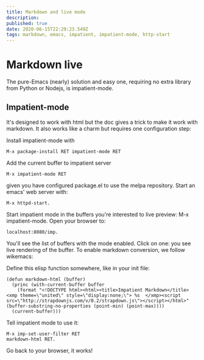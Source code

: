 ```yaml
---
title: Markdown and live mode
description: 
published: true
date: 2020-06-15T22:29:23.549Z
tags: markdown, emacs, impatient, impatient-mode, http-start
---
```


# Markdown live


The pure-Emacs (nearly) solution and easy one, requiring no extra library from Python or Nodejs, is impatient-mode.

## Impatient-mode

It's designed to work with html but the doc gives a trick to make it work with markdown. It also works like a charm but requires one configuration step:

Install impatient-mode with


```
M-x package-install RET impatient-mode RET
```

Add the current buffer to impatient server

```
M-x impatient-mode RET
```

given you have configured package.el to use the melpa repository.
Start an emacs' web server with:

```
M-x httpd-start.
```

Start impatient mode in the buffers you're interested to live preview: M-x impatient-mode.
Open your browser to:

```
localhost:8080/imp. 
```

You'll see the list of buffers with the mode enabled. Click on one: you see live rendering of the buffer.
To enable markdown conversion, we follow wikemacs:

Define this elisp function somewhere, like in your init file:
```
(defun markdown-html (buffer)
  (princ (with-current-buffer buffer
    (format "<!DOCTYPE html><html><title>Impatient Markdown</title><xmp theme=\"united\" style=\"display:none;\"> %s  </xmp><script src=\"http://strapdownjs.com/v/0.2/strapdown.js\"></script></html>" (buffer-substring-no-properties (point-min) (point-max))))
  (current-buffer)))
```

Tell impatient mode to use it: 
```
M-x imp-set-user-filter RET 
markdown-html RET.
```

Go back to your browser, it works!